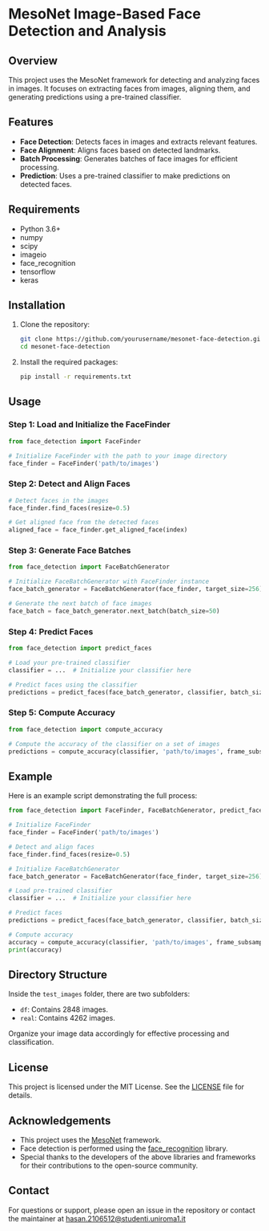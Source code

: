 
# MesoNet Image-Based Face Detection and Analysis

## Overview

This project uses the MesoNet framework for detecting and analyzing faces in images. It focuses on extracting faces from images, aligning them, and generating predictions using a pre-trained classifier.

## Features

- **Face Detection**: Detects faces in images and extracts relevant features.
- **Face Alignment**: Aligns faces based on detected landmarks.
- **Batch Processing**: Generates batches of face images for efficient processing.
- **Prediction**: Uses a pre-trained classifier to make predictions on detected faces.

## Requirements

- Python 3.6+
- numpy
- scipy
- imageio
- face_recognition
- tensorflow
- keras

## Installation

1. Clone the repository:
   ```sh
   git clone https://github.com/yourusername/mesonet-face-detection.git
   cd mesonet-face-detection
   ```

2. Install the required packages:
   ```sh
   pip install -r requirements.txt
   ```

## Usage

### Step 1: Load and Initialize the FaceFinder

```python
from face_detection import FaceFinder

# Initialize FaceFinder with the path to your image directory
face_finder = FaceFinder('path/to/images')
```

### Step 2: Detect and Align Faces

```python
# Detect faces in the images
face_finder.find_faces(resize=0.5)

# Get aligned face from the detected faces
aligned_face = face_finder.get_aligned_face(index)
```

### Step 3: Generate Face Batches

```python
from face_detection import FaceBatchGenerator

# Initialize FaceBatchGenerator with FaceFinder instance
face_batch_generator = FaceBatchGenerator(face_finder, target_size=256)

# Generate the next batch of face images
face_batch = face_batch_generator.next_batch(batch_size=50)
```

### Step 4: Predict Faces

```python
from face_detection import predict_faces

# Load your pre-trained classifier
classifier = ...  # Initialize your classifier here

# Predict faces using the classifier
predictions = predict_faces(face_batch_generator, classifier, batch_size=50)
```

### Step 5: Compute Accuracy

```python
from face_detection import compute_accuracy

# Compute the accuracy of the classifier on a set of images
predictions = compute_accuracy(classifier, 'path/to/images', frame_subsample_count=30)
```

## Example

Here is an example script demonstrating the full process:

```python
from face_detection import FaceFinder, FaceBatchGenerator, predict_faces, compute_accuracy

# Initialize FaceFinder
face_finder = FaceFinder('path/to/images')

# Detect and align faces
face_finder.find_faces(resize=0.5)

# Initialize FaceBatchGenerator
face_batch_generator = FaceBatchGenerator(face_finder, target_size=256)

# Load pre-trained classifier
classifier = ...  # Initialize your classifier here

# Predict faces
predictions = predict_faces(face_batch_generator, classifier, batch_size=50)

# Compute accuracy
accuracy = compute_accuracy(classifier, 'path/to/images', frame_subsample_count=30)
print(accuracy)
```

## Directory Structure

Inside the `test_images` folder, there are two subfolders:
- `df`: Contains 2848 images.
- `real`: Contains 4262 images.

Organize your image data accordingly for effective processing and classification.

## License

This project is licensed under the MIT License. See the [LICENSE](LICENSE) file for details.

## Acknowledgements

- This project uses the [MesoNet](https://github.com/DariusAf/MesoNet) framework.
- Face detection is performed using the [face_recognition](https://github.com/ageitgey/face_recognition) library.
- Special thanks to the developers of the above libraries and frameworks for their contributions to the open-source community.

## Contact

For questions or support, please open an issue in the repository or contact the maintainer at [hasan.2106512@studenti.uniroma1.it](mailto:hasan.2106512@studenti.uniroma1.it)
